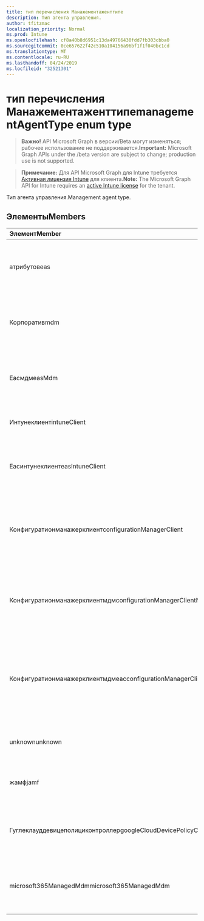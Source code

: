 ```yaml
---
title: тип перечисления Манажементаженттипе
description: Тип агента управления.
author: tfitzmac
localization_priority: Normal
ms.prod: Intune
ms.openlocfilehash: cf8a40b8d6951c13da49766430fdd7fb303cbba0
ms.sourcegitcommit: 0ce657622f42c510a104156a96bf1f1f040bc1cd
ms.translationtype: MT
ms.contentlocale: ru-RU
ms.lasthandoff: 04/24/2019
ms.locfileid: "32521301"
---
```

# <a name="managementagenttype-enum-type"></a><span data-ttu-id="aa6aa-103">тип перечисления Манажементаженттипе</span><span class="sxs-lookup"><span data-stu-id="aa6aa-103">managementAgentType enum type</span></span>

> <span data-ttu-id="aa6aa-104">**Важно!** API Microsoft Graph в версии/Beta могут изменяться; рабочее использование не поддерживается.</span><span class="sxs-lookup"><span data-stu-id="aa6aa-104">**Important:** Microsoft Graph APIs under the /beta version are subject to change; production use is not supported.</span></span>

> <span data-ttu-id="aa6aa-105">**Примечание:** Для API Microsoft Graph для Intune требуется [Активная лицензия Intune](https://go.microsoft.com/fwlink/?linkid=839381) для клиента.</span><span class="sxs-lookup"><span data-stu-id="aa6aa-105">**Note:** The Microsoft Graph API for Intune requires an [active Intune license](https://go.microsoft.com/fwlink/?linkid=839381) for the tenant.</span></span>

<span data-ttu-id="aa6aa-106">Тип агента управления.</span><span class="sxs-lookup"><span data-stu-id="aa6aa-106">Management agent type.</span></span>

## <a name="members"></a><span data-ttu-id="aa6aa-107">Элементы</span><span class="sxs-lookup"><span data-stu-id="aa6aa-107">Members</span></span>
|<span data-ttu-id="aa6aa-108">Элемент</span><span class="sxs-lookup"><span data-stu-id="aa6aa-108">Member</span></span>|<span data-ttu-id="aa6aa-109">Значение</span><span class="sxs-lookup"><span data-stu-id="aa6aa-109">Value</span></span>|<span data-ttu-id="aa6aa-110">Описание</span><span class="sxs-lookup"><span data-stu-id="aa6aa-110">Description</span></span>|
|:---|:---|:---|
|<span data-ttu-id="aa6aa-111">атрибутов</span><span class="sxs-lookup"><span data-stu-id="aa6aa-111">eas</span></span>|<span data-ttu-id="aa6aa-112">1 </span><span class="sxs-lookup"><span data-stu-id="aa6aa-112">1</span></span>|<span data-ttu-id="aa6aa-113">Управление устройством осуществляется с помощью Exchange Server.</span><span class="sxs-lookup"><span data-stu-id="aa6aa-113">The device is managed by Exchange server.</span></span>|
|<span data-ttu-id="aa6aa-114">Корпоратив</span><span class="sxs-lookup"><span data-stu-id="aa6aa-114">mdm</span></span>|<span data-ttu-id="aa6aa-115">2 </span><span class="sxs-lookup"><span data-stu-id="aa6aa-115">2</span></span>|<span data-ttu-id="aa6aa-116">Управление устройством осуществляется с помощью Intune MDM.</span><span class="sxs-lookup"><span data-stu-id="aa6aa-116">The device is managed by Intune MDM.</span></span>|
|<span data-ttu-id="aa6aa-117">Еасмдм</span><span class="sxs-lookup"><span data-stu-id="aa6aa-117">easMdm</span></span>|<span data-ttu-id="aa6aa-118">3 </span><span class="sxs-lookup"><span data-stu-id="aa6aa-118">3</span></span>|<span data-ttu-id="aa6aa-119">Устройство управляется как в Exchange Server, так и в Intune MDM.</span><span class="sxs-lookup"><span data-stu-id="aa6aa-119">The device is managed by both Exchange server and Intune MDM.</span></span>|
|<span data-ttu-id="aa6aa-120">Интунеклиент</span><span class="sxs-lookup"><span data-stu-id="aa6aa-120">intuneClient</span></span>|<span data-ttu-id="aa6aa-121">4 </span><span class="sxs-lookup"><span data-stu-id="aa6aa-121">4</span></span>|<span data-ttu-id="aa6aa-122">Управление клиентом Intune.</span><span class="sxs-lookup"><span data-stu-id="aa6aa-122">Intune client managed.</span></span>|
|<span data-ttu-id="aa6aa-123">Еасинтунеклиент</span><span class="sxs-lookup"><span data-stu-id="aa6aa-123">easIntuneClient</span></span>|<span data-ttu-id="aa6aa-124">5 </span><span class="sxs-lookup"><span data-stu-id="aa6aa-124">5</span></span>|<span data-ttu-id="aa6aa-125">Устройство — это EAS и двойное управление клиентом Intune.</span><span class="sxs-lookup"><span data-stu-id="aa6aa-125">The device is EAS and Intune client dual managed.</span></span>|
|<span data-ttu-id="aa6aa-126">Конфигуратионманажерклиент</span><span class="sxs-lookup"><span data-stu-id="aa6aa-126">configurationManagerClient</span></span>|<span data-ttu-id="aa6aa-127">8 </span><span class="sxs-lookup"><span data-stu-id="aa6aa-127">8</span></span>|<span data-ttu-id="aa6aa-128">Управление устройством осуществляется с помощью Configuration Manager.</span><span class="sxs-lookup"><span data-stu-id="aa6aa-128">The device is managed by Configuration Manager.</span></span>|
|<span data-ttu-id="aa6aa-129">Конфигуратионманажерклиентмдм</span><span class="sxs-lookup"><span data-stu-id="aa6aa-129">configurationManagerClientMdm</span></span>|<span data-ttu-id="aa6aa-130">10 </span><span class="sxs-lookup"><span data-stu-id="aa6aa-130">10</span></span>|<span data-ttu-id="aa6aa-131">Управление устройством осуществляется с помощью Configuration Manager и MDM.</span><span class="sxs-lookup"><span data-stu-id="aa6aa-131">The device is managed by Configuration Manager and MDM.</span></span>|
|<span data-ttu-id="aa6aa-132">Конфигуратионманажерклиентмдмеас</span><span class="sxs-lookup"><span data-stu-id="aa6aa-132">configurationManagerClientMdmEas</span></span>|<span data-ttu-id="aa6aa-133">11 </span><span class="sxs-lookup"><span data-stu-id="aa6aa-133">11</span></span>|<span data-ttu-id="aa6aa-134">Управление устройством осуществляется с помощью Configuration Manager, MDM и EAS.</span><span class="sxs-lookup"><span data-stu-id="aa6aa-134">The device is managed by Configuration Manager, MDM and Eas.</span></span>|
|<span data-ttu-id="aa6aa-135">unknown</span><span class="sxs-lookup"><span data-stu-id="aa6aa-135">unknown</span></span>|<span data-ttu-id="aa6aa-136">16 </span><span class="sxs-lookup"><span data-stu-id="aa6aa-136">16</span></span>|<span data-ttu-id="aa6aa-137">НеИзвестный тип агента управления.</span><span class="sxs-lookup"><span data-stu-id="aa6aa-137">Unknown management agent type.</span></span>|
|<span data-ttu-id="aa6aa-138">жамф</span><span class="sxs-lookup"><span data-stu-id="aa6aa-138">jamf</span></span>|<span data-ttu-id="aa6aa-139">32</span><span class="sxs-lookup"><span data-stu-id="aa6aa-139">32</span></span>|<span data-ttu-id="aa6aa-140">Атрибуты устройства извлекаются из Жамф.</span><span class="sxs-lookup"><span data-stu-id="aa6aa-140">The device attributes are fetched from Jamf.</span></span>|
|<span data-ttu-id="aa6aa-141">Гуглеклауддевицеполициконтроллер</span><span class="sxs-lookup"><span data-stu-id="aa6aa-141">googleCloudDevicePolicyController</span></span>|<span data-ttu-id="aa6aa-142">64</span><span class="sxs-lookup"><span data-stu-id="aa6aa-142">64</span></span>|<span data-ttu-id="aa6aa-143">Управление устройством осуществляется с помощью Клауддпк Google.</span><span class="sxs-lookup"><span data-stu-id="aa6aa-143">The device is managed by Google's CloudDPC.</span></span>|
|<span data-ttu-id="aa6aa-144">microsoft365ManagedMdm</span><span class="sxs-lookup"><span data-stu-id="aa6aa-144">microsoft365ManagedMdm</span></span>|<span data-ttu-id="aa6aa-145">258</span><span class="sxs-lookup"><span data-stu-id="aa6aa-145">258</span></span>|<span data-ttu-id="aa6aa-146">Это устройство управляется Microsoft 365 с помощью Intune.</span><span class="sxs-lookup"><span data-stu-id="aa6aa-146">This device is managed by Microsoft 365 through Intune.</span></span>|





